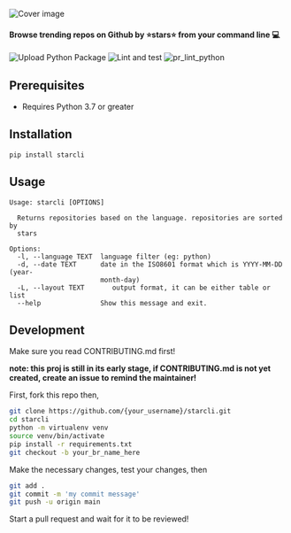 ![Cover image](https://github.com/hedythedev/starcli/blob/main/starcli-small-cover.png)
#### Browse trending repos on Github by :star:stars:star: from your command line :computer:
![Upload Python Package](https://github.com/hedythedev/starcli/workflows/Upload%20Python%20Package/badge.svg)
![Lint and test](https://github.com/hedythedev/starcli/workflows/Lint%20and%20test/badge.svg)
![pr_lint_python](https://github.com/hedythedev/starcli/workflows/pr_lint_python/badge.svg)


## Prerequisites
* Requires Python 3.7 or greater

## Installation
``` pip install starcli ```

## Usage
```
Usage: starcli [OPTIONS]

  Returns repositories based on the language. repositories are sorted by
  stars

Options:
  -l, --language TEXT  language filter (eg: python)
  -d, --date TEXT      date in the ISO8601 format which is YYYY-MM-DD (year-
                       month-day)
  -L, --layout TEXT       output format, it can be either table or list
  --help               Show this message and exit.
```

## Development
Make sure you read CONTRIBUTING.md first! 

**note: this proj is still in its early stage, if CONTRIBUTING.md is not yet created, create an issue to remind the maintainer!**

First, fork this repo
then,
```sh
git clone https://github.com/{your_username}/starcli.git
cd starcli
python -m virtualenv venv
source venv/bin/activate
pip install -r requirements.txt
git checkout -b your_br_name_here
```
Make the necessary changes, test your changes, then
```sh
git add .
git commit -m 'my commit message'
git push -u origin main
```
Start a pull request and wait for it to be reviewed!
